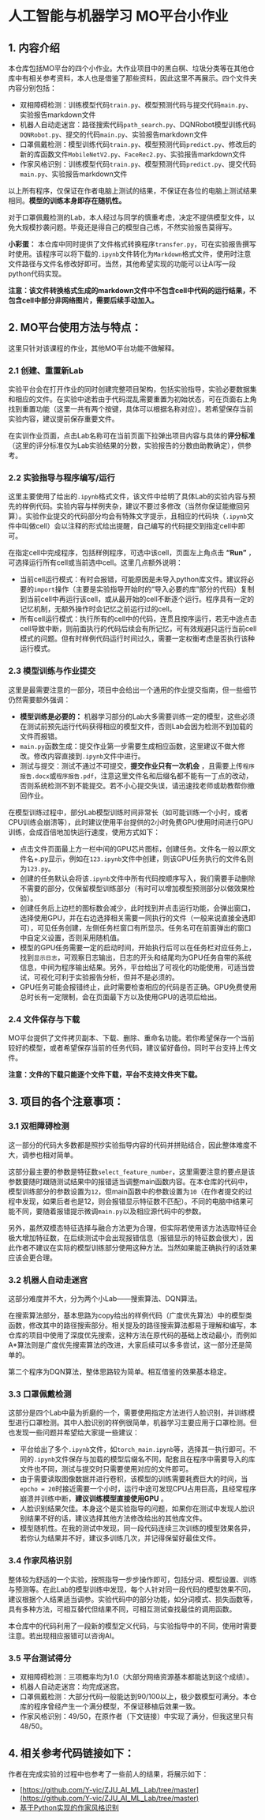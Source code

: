 # 人工智能与机器学习 MO平台小作业
## 1. 内容介绍
本仓库包括MO平台的四个小作业。大作业项目中的黑白棋、垃圾分类等在其他仓库中有相关参考资料，本人也是借鉴了那些资料，因此这里不再展示。四个文件夹内容分别包括：
- 双相障碍检测：训练模型代码`train.py`、模型预测代码与提交代码`main.py`、实验报告markdown文件
- 机器人自动走迷宫：路径搜索代码`path_search.py`、DQNRobot模型训练代码`DQNRobot.py`、提交的代码`main.py`、实验报告markdown文件
- 口罩佩戴检测：模型训练代码`train.py`、模型预测代码`predict.py`、修改后的新的库函数文件`MobileNetV2.py`、`FaceRec2.py`、实验报告markdown文件
- 作家风格识别：训练模型代码`train.py`、模型预测代码`predict.py`、提交代码`main.py`、实验报告markdown文件

以上所有程序，仅保证在作者电脑上测试的结果，不保证在各位的电脑上测试结果相同。**模型的训练本身即存在随机性。**

对于口罩佩戴检测的Lab，本人经过与同学的慎重考虑，决定不提供模型文件，以免大规模抄袭问题。毕竟还是得自己的模型自己练，不然实验报告莫得写。

**小彩蛋：** 本仓库中同时提供了文件格式转换程序`transfer.py`，可在实验报告撰写时使用。该程序可以将下载的`.ipynb`文件转化为`Markdown`格式文件，使用时注意文件路径与文件名修改好即可。当然，其他希望实现的功能可以让AI写一段python代码实现。

**注意：该文件转换格式生成的markdown文件中不包含cell中代码的运行结果，不包含cell中部分非网络图片，需要后续手动加入。**

## 2. MO平台使用方法与特点：
这里只针对该课程的作业，其他MO平台功能不做解释。
### 2.1 创建、重置新Lab
实验平台会在打开作业的同时创建完整项目架构，包括实验指导，实验必要数据集和相应的文件。在实验中途若由于代码混乱需要重置为初始状态，可在页面右上角找到重置功能（这里一共有两个按键，具体可以根据名称对应）。若希望保存当前实验内容，建议提前保存重要文件。

在实训作业页面，点击Lab名称可在当前页面下拉弹出项目内容与具体的**评分标准** （这里的评分标准仅为Lab实验结果的分数，实验报告的分数由助教确定），供参考。
### 2.2 实验指导与程序编写/运行
这里主要使用了给出的`.ipynb`格式文件，该文件中给明了具体Lab的实验内容与预先的样例代码。实验内容与样例夹杂，建议不要过多修改（当然你保证能撤回另算）。实验作业提交的代码部分均会有特殊文字提示，且相应的代码块（`.ipynb`文件中叫做cell）会以注释的形式给出提醒，自己编写的代码提交到指定cell中即可。

在指定cell中完成程序，包括样例程序，可选中该cell，页面左上角点击 **“Run”** ，可选择运行所有cell或当前选中cell。这里几点额外说明：

- 当前cell运行模式：有时会报错，可能原因是未导入python库文件。建议将必要的`import`操作（主要是实验指导开始时的“导入必要的库”部分的代码）复制到当前cell中再运行该cell，或从最开始的cell不断逐个运行。程序具有一定的记忆机制，无额外操作时会记忆之前运行过的cell。
- 所有cell运行模式：执行所有的cell中的代码，连贯且按序运行，若无中途点击cell导致中断，则前面执行的代码后续会有所记忆，可有效规避只运行当前cell模式的问题。但有时样例代码运行时间过久，需要一定权衡考虑是否执行该种运行模式。
### 2.3 模型训练与作业提交
这里是最需要注意的一部分，项目中会给出一个通用的作业提交指南，但一些细节仍然需要额外强调：

- **模型训练是必要的：** 机器学习部分的Lab大多需要训练一定的模型，这些必须在测试前预先运行代码获得相应的模型文件，否则Lab会因为检测不到加载的文件而报错。
- `main.py`函数生成：提交作业第一步需要生成相应函数，这里建议不做大修改。修改内容直接到`.ipynb`文件中进行。
- 测试与提交：测试不通过不可提交，**提交作业只有一次机会** ，且需要上传`程序报告.docx`或`程序报告.pdf`，注意这里文件名和后缀名都不能有一丁点的改动，否则系统检测不到不能提交。若不小心提交失误，请迅速找老师或助教帮你撤回作业。

在模型训练过程中，部分Lab模型训练时间非常长（如可能训练一个小时，或者CPU训练会崩溃等），此时建议使用平台提供的2小时免费GPU使用时间进行GPU训练，会成百倍地加快运行速度，使用方式如下：

- 点击文件页面最上方一栏中间的GPU芯片图标，创建任务。文件名一般以原文件名+.py显示，例如在`123.ipynb`文件中创建，则该GPU任务执行的文件名则为`123.py`。
- 创建的任务默认会将该`.ipynb`文件中所有代码按顺序写入，我们需要手动删除不需要的部分，仅保留模型训练部分（有时可以增加模型预测部分以做效果检验）。
- 创建任务后上边栏的图标数会减少，此时找到并点击运行功能，会弹出窗口，选择使用GPU，并在右边选择相关需要一同执行的文件（一般来说直接全选即可），可见任务创建，左侧任务栏窗口有所显示。任务名可在前面弹出的窗口中自定义设置，否则采用随机值。
- 模型的GPU任务需要一定的启动时间，开始执行后可以在任务栏对应任务上，找到`显示日志`，可观察日志输出，日志的开头和结尾均为GPU任务自带的系统信息，中间为程序输出结果。另外，平台给出了可视化的功能使用，可适当尝试，可视化可利于实验报告分析，但并不是必须的。
- GPU任务可能会报错终止，此时需要检查相应的代码是否正确。GPU免费使用总时长有一定限制，会在页面最下方以及使用GPU的选项后给出。
### 2.4 文件保存与下载
MO平台提供了文件拷贝副本、下载、删除、重命名功能。若你希望保存一个当前较好的模型，或者希望保存当前的任务代码，建议留好备份。同时平台支持上传文件。

**注意：文件的下载只能逐个文件下载，平台不支持文件夹下载。**

## 3. 项目的各个注意事项：
### 3.1 双相障碍检测
这一部分的代码大多数都是照抄实验指导内容的代码并拼贴结合，因此整体难度不大，调参也相对简单。

这部分最主要的参数是特征数`select_feature_number`，这里需要注意的要点是该参数要随时跟随测试结果中的报错适当调整main函数内容。在本仓库的代码中，模型训练部分的参数设置为`12`，但main函数中的参数设置为`10`（在作者提交的过程中发现，如果后者也是12，则会报错显示特征数不匹配）。不同的电脑中结果可能不同，要随着报错提示微调`main.py`以及相应源代码中的参数。

另外，虽然双模态特征选择与融合方法更为合理，但实际若使用该方法选取特征会极大增加特征数，在后续测试中会出现报错信息（报错显示的特征数会很大），因此作者不建议在实际的模型训练部分使用这种方法。当然如果能正确执行的话效果应该会更合理。
### 3.2 机器人自动走迷宫
这部分难度并不大，分为两个小Lab——搜索算法、DQN算法。

在搜索算法部分，基本思路为copy给出的样例代码（广度优先算法）中的模型类函数，修改其中的路径搜索部分。相关提及的路径搜索算法都易于理解和编写，本仓库的项目中使用了深度优先搜索，这种方法在原代码的基础上改动最小，而例如A*算法则是广度优先搜索算法的改进，大家后续可以多多尝试，这一部分还是简单的。

第二个程序为DQN算法，整体思路较为简单。相互借鉴的效果基本稳定。
### 3.3 口罩佩戴检测
这部分是四个Lab中最为折磨的一个，需要使用指定方法进行人脸识别，并训练模型进行口罩检测。其中人脸识别的样例很简单，机器学习主要应用于口罩检测。但也发现一些问题并希望给大家提一些建议：

- 平台给出了多个`.ipynb`文件，如`torch_main.ipynb`等，选择其一执行即可。不同的`.ipynb`文件保存与加载的模型后缀名不同，配套且在程序中需要导入的库文件也不同，测试与提交时只需要使用对应的文件即可。
- 由于需要读取图像数据并进行卷积，该模型的训练需要耗费巨大的时间，当`epcho = 20`时接近需要一个小时，运行中途可发现CPU占用巨高，且经常程序崩溃并训练中断，**建议训练模型直接使用GPU** 。
- 人脸识别结果欠佳。本身这个是实验指导的问题，如果你在测试中发现人脸识别结果不好的话，建议选择其他方法修改给出的其他库文件。
- 模型随机性。在我的测试中发现，同一段代码连续三次训练的模型效果各异，若你认为结果并不好，建议多训练几次，并记得保留好最佳文件。
### 3.4 作家风格识别
整体较为舒适的一个实验，按照指导一步步操作即可，包括分词、模型设置、训练与预测等。在此Lab的模型训练中发现，每个人针对同一段代码的模型效果不同，建议根据个人结果适当调参。实验代码中的部分功能，如分词模式、损失函数等，具有多种方法，可相互替代但结果不同，可相互测试查找最佳的调用函数。

本仓库中的代码利用了一段新的模型定义代码，与实验指导中的不同，使用时需要注意。若出现相应报错可以咨询AI。

### 3.5 平台测试得分
- 双相障碍检测：三项概率均为1.0（大部分网络资源基本都能达到这个成绩）。
- 机器人自动走迷宫：均完成迷宫。
- 口罩佩戴检测：大部分代码一般能达到90/100以上，极少数模型可满分。本仓库的程序曾经产生一个满分模型，不保证移植后效果一致。
- 作家风格识别：49/50，在原作者（下文链接）中实现了满分，但我这里只有48/50。

## 4. 相关参考代码链接如下：
作者在完成实验的过程中也参考了一些前人的结果，将展示如下：

- [https://github.com/Y-vic/ZJU_AI_ML_Lab/tree/master](https://github.com/Y-vic/ZJU_AI_ML_Lab/tree/master)
- [基于Python实现的作家风格识别](https://blog.csdn.net/newlw/article/details/124949923)

